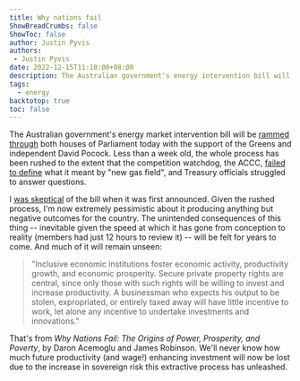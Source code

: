 ```yaml
---
title: Why nations fail
ShowBreadCrumbs: false
ShowToc: false
author: Justin Pyvis
authors: 
 - Justin Pyvis
date: 2022-12-15T11:18:00+08:00
description: The Australian government's energy intervention bill will soon clear Parliament. But the unintended consequences of it will be felt for years to come.
tags:
  - energy
backtotop: true
toc: false
---
```

The Australian government's energy market intervention bill will be [rammed through](https://www.sbs.com.au/news/article/damp-carpets-and-strong-debate-federal-parliament-is-back-for-a-surprise-encore-to-discuss-energy-bill/r06mq7u32) both houses of Parliament today with the support of the Greens and independent David Pocock. Less than a week old, the whole process has been rushed to the extent that the competition watchdog, the ACCC, [failed to define](https://www.afr.com/politics/federal/labor-forces-through-energy-bill-after-last-minute-tweak-20221213-p5c61w) what it meant by "new gas field", and Treasury officials struggled to answer questions.

I [was skeptical](/spending-our-way-out-of-inflation/) of the bill when it was first announced. Given the rushed process, I'm now extremely pessimistic about it producing anything but negative outcomes for the country. The unintended consequences of this thing -- inevitable given the speed at which it has gone from conception to reality (members had just 12 hours to review it) -- will be felt for years to come. And much of it will remain unseen:

> "Inclusive economic institutions foster economic activity, productivity growth, and economic prosperity. Secure private property rights are central, since only those with such rights will be willing to invest and increase productivity. A businessman who expects his output to be stolen, expropriated, or entirely taxed away will have little incentive to work, let alone any incentive to undertake investments and innovations."

That's from *Why Nations Fail: The Origins of Power, Prosperity, and Poverty*, by Daron Acemoglu and James Robinson. We'll never know how much future productivity (and wage!) enhancing investment will now be lost due to the increase in sovereign risk this extractive process has unleashed.